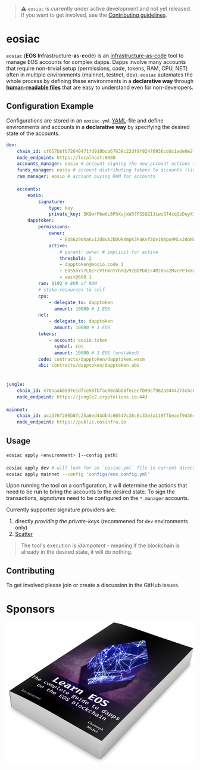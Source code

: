 > ⚠️ `eosiac` is currently under active development and not yet released. If you want to get involved, see the [Contributing guidelines](#contributing).

# eosiac


`eosiac` (**EOS** **I**nfrastructure-**a**s-**c**ode) is an [Infrastructure-as-code](https://en.wikipedia.org/wiki/Infrastructure_as_code) tool to manage EOS accounts for complex dapps.
Dapps involve many accounts that require non-trivial setup (permissions, code, tokens, RAM, CPU, NET) often in multiple environments (mainnet, testnet, dev).
`eosiac` automates the whole process by defining these environments in a **declarative way** through [**human-readable files**](#configuration-example) that are easy to understand even for non-developers.

## Configuration Example

Configurations are stored in an `eosiac.yml` [YAML](https://learnxinyminutes.com/docs/yaml/)-file and define environments and accounts in a **declarative way** by specifying the desired state of the accounts.

```yaml
dev:
    chain_id: cf057bbfb72640471fd910bcb67639c22df9f92470936cddc1ade0e2f2e7dc4f
    node_endpoint: https://localhost:8080
    accounts_manager: eosio # account signing the new_account actions (needed when creating the accounts for the first time)
    funds_manager: eosio # account distributing tokens to accounts (liquid ones but also for staking) 
    ram_manager: eosio # account buying RAM for accounts

    accounts:
        eosio:
            signature:
                type: key
                private_key: 5KQwrPbwdL6PhXujxW37FSSQZ1JiwsST4cqQzDeyXtP79zkvFD3
        dapptoken:
            permissions:
                owner:
                    - EOS6z98haKv12d8vAJbDUkXmpK3PaKvf3Dv1NApo9MCxJ8oNWssDi
                active:
                    # parent: owner # implicit for active
                    threshold: 2
                    - dapptoken@eosio.code 1
                    - EOS5nYs7LDcFcVtFmnYrhYQv9Z8DPDd1r4MJ8na2MvcPPJkXwzM3x 2
                    - wait@600 1
            ram: 8192 # 8KB of RAM
            # stake resources to self
            cpu:
                - delegate_to: dapptoken
                  amount: 10000 # 1 EOS
            net: 
                - delegate_to: dapptoken
                  amount: 10000 # 1 EOS
            tokens:
                - account: eosio.token
                  symbol: EOS
                  amount: 10000 # 1 EOS (unstaked)
            code: contracts/dapptoken/dapptoken.wasm
            abi: contracts/dapptoken/dapptoken.abi


jungle:
    chain_id: e70aaab8997e1dfce58fbfac80cbbb8fecec7b99cf982a9444273cbc64c41473
    node_endpoint: https://jungle2.cryptolions.io:443

mainnet:
    chain_id: aca376f206b8fc25a6ed44dbdc66547c36c6c33e3a119ffbeaef943642f0e906
    node_endpoint: https://public.eosinfra.io

```


## Usage

```bash
eosiac apply <environment> [--config path]

eosiac apply dev # will look for an `eosiac.yml` file in current directory
eosiac apply mainnet --config 'configs/eos_config.yml'
```

Upon running the tool on a configuration, it will determine the actions that need to be run to bring the accounts to the desired state.
To sign the transactions, _signatures_ need to be configured on the `*_manager` accounts.

Currently supported signature providers are:

1. directly _providing the private-keys_ (recommened for `dev` environments only) 
2. [Scatter](https://get-scatter.com)

> The tool's execution is _idempotent_ - meaning if the blockchain is already in the desired state, it will do nothing.

## Contributing

To get involved please join or create a discussion in the GitHub issues.

# Sponsors

[![Learn EOS Development](./.README/learneos.png)](https://learneos.dev)
